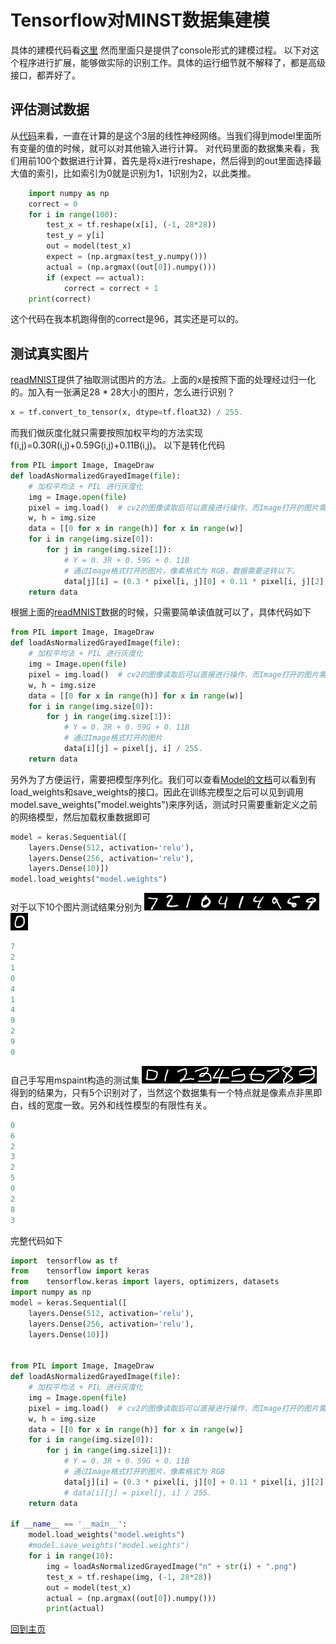 # Tensorflow对MINST数据集建模
具体的建模代码看[这里](https://github.com/dragen1860/Deep-Learning-with-TensorFlow-book/blob/master/ch03/main.py) 然而里面只是提供了console形式的建模过程。 以下对这个程序进行扩展，能够做实际的识别工作。具体的运行细节就不解释了，都是高级接口，都弄好了。

## 评估测试数据
从[代码](https://github.com/dragen1860/Deep-Learning-with-TensorFlow-book/blob/master/ch03/main.py)来看，一直在计算的是这个3层的线性神经网络。当我们得到model里面所有变量的值的时候，就可以对其他输入进行计算。
对代码里面的数据集来看，我们用前100个数据进行计算，首先是将x进行reshape，然后得到的out里面选择最大值的索引，比如索引为0就是识别为1，1识别为2，以此类推。
```python
    import numpy as np
    correct = 0
    for i in range(100):
        test_x = tf.reshape(x[i], (-1, 28*28))
        test_y = y[i]
        out = model(test_x)
        expect = (np.argmax(test_y.numpy()))
        actual = (np.argmax((out[0]).numpy()))
        if (expect == actual):
            correct = correct + 1
    print(correct)
 ```
 这个代码在我本机跑得倒的correct是96，其实还是可以的。
 
## 测试真实图片
[readMNIST](https://github.com/dragen1860/Deep-Learning-with-TensorFlow-book/blob/master/ch03/readMNIST.py)提供了抽取测试图片的方法。上面的x是按照下面的处理经过归一化的。加入有一张满足28 * 28大小的图片，怎么进行识别？
```python
x = tf.convert_to_tensor(x, dtype=tf.float32) / 255.
```
而我们做灰度化就只需要按照加权平均的方法实现f(i,j)=0.30R(i,j)+0.59G(i,j)+0.11B(i,j)。
以下是转化代码
```python
from PIL import Image, ImageDraw
def loadAsNormalizedGrayedImage(file):
    # 加权平均法 + PIL 进行灰度化
    img = Image.open(file)
    pixel = img.load()  # cv2的图像读取后可以直接进行操作，而Image打开的图片需要加载
    w, h = img.size
    data = [[0 for x in range(h)] for x in range(w)]
    for i in range(img.size[0]):
        for j in range(img.size[1]):
            # Y = 0．3R + 0．59G + 0．11B
            # 通过Image格式打开的图片，像素格式为 RGB，数据需要逆转以下。
            data[j][i] = (0.3 * pixel[i, j][0] + 0.11 * pixel[i, j][2] + 0.59 * pixel[i, j][1]) / 255.    
    return data
```
根据上面的[readMNIST](https://github.com/dragen1860/Deep-Learning-with-TensorFlow-book/blob/master/ch03/readMNIST.py)数据的时候，只需要简单读值就可以了，具体代码如下
```python
from PIL import Image, ImageDraw
def loadAsNormalizedGrayedImage(file):
    # 加权平均法 + PIL 进行灰度化
    img = Image.open(file)
    pixel = img.load()  # cv2的图像读取后可以直接进行操作，而Image打开的图片需要加载
    w, h = img.size
    data = [[0 for x in range(h)] for x in range(w)]
    for i in range(img.size[0]):
        for j in range(img.size[1]):
            # Y = 0．3R + 0．59G + 0．11B
            # 通过Image格式打开的图片
            data[i][j] = pixel[j, i] / 255.
    return data
```

另外为了方便运行，需要把模型序列化。我们可以查看[Model的文档](https://tensorflow.google.cn/api_docs/python/tf/keras/Model?hl=en)可以看到有load_weights和save_weights的接口。因此在训练完模型之后可以见到调用model.save_weights("model.weights")来序列话，测试时只需要重新定义之前的网络模型，然后加载权重数据即可
```python
model = keras.Sequential([ 
    layers.Dense(512, activation='relu'),
    layers.Dense(256, activation='relu'),
    layers.Dense(10)])
model.load_weights("model.weights")
```
对于以下10个图片测试结果分别为
![img](/images/MNIST/0.png)![img](/images/MNIST/1.png)![img](/images/MNIST/2.png)![img](/images/MNIST/3.png)![img](/images/MNIST/4.png)![img](/images/MNIST/5.png)![img](/images/MNIST/6.png)![img](/images/MNIST/7.png)![img](/images/MNIST/8.png)![img](/images/MNIST/9.png)![img](/images/MNIST/10.png)
```python
7
2
1
0
4
1
4
9
2
9
0
```
自己手写用mspaint构造的测试集
![img](/images/MNIST/n0.png)![img](/images/MNIST/n1.png)![img](/images/MNIST/n2.png)![img](/images/MNIST/n3.png)![img](/images/MNIST/n4.png)![img](/images/MNIST/n5.png)![img](/images/MNIST/n6.png)![img](/images/MNIST/n7.png)![img](/images/MNIST/n8.png)![img](/images/MNIST/n9.png)
得到的结果为，只有5个识别对了，当然这个数据集有一个特点就是像素点非黑即白，线的宽度一致。另外和线性模型的有限性有关。
```python
0
6
2
3
2
5
0
2
8
3
```
完整代码如下
```python
import  tensorflow as tf
from    tensorflow import keras
from    tensorflow.keras import layers, optimizers, datasets
import numpy as np
model = keras.Sequential([ 
    layers.Dense(512, activation='relu'),
    layers.Dense(256, activation='relu'),
    layers.Dense(10)])


from PIL import Image, ImageDraw
def loadAsNormalizedGrayedImage(file):
    # 加权平均法 + PIL 进行灰度化
    img = Image.open(file)
    pixel = img.load()  # cv2的图像读取后可以直接进行操作，而Image打开的图片需要加载
    w, h = img.size
    data = [[0 for x in range(h)] for x in range(w)]
    for i in range(img.size[0]):
        for j in range(img.size[1]):
            # Y = 0．3R + 0．59G + 0．11B
            # 通过Image格式打开的图片，像素格式为 RGB
            data[j][i] = (0.3 * pixel[i, j][0] + 0.11 * pixel[i, j][2] + 0.59 * pixel[i, j][1]) / 255.    
            # data[i][j] = pixel[j, i] / 255.
    return data

if __name__ == '__main__':
    model.load_weights("model.weights")
    #model.save_weights("model.weights")
    for i in range(10):
        img = loadAsNormalizedGrayedImage("n" + str(i) + ".png")
        test_x = tf.reshape(img, (-1, 28*28))
        out = model(test_x)
        actual = (np.argmax((out[0]).numpy()))
        print(actual)
```

[回到主页](https://codetest.github.io)
